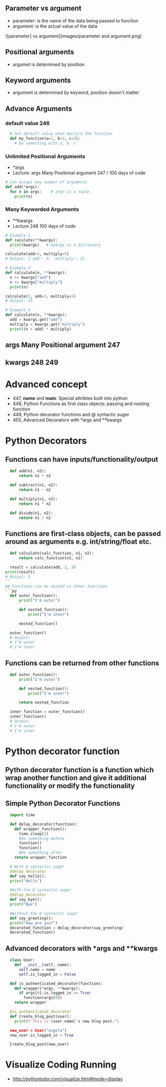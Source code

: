 ## Parameter vs argument

- parameter: is the name of the data being passed to function
- argument: is the actual value of the data

![parameter] vs argument](images/parameter and argument.png)

## Positional arguments

- argumet is determined by position

## Keyword arguments

- argument is determined by keyword, position doesn't matter

## Advance Arguments

### default value 246

```py
  # Set default value when declare the function
  def my_function(a=1, b=2, c=3):
    # Do something with a, b. c
```

### Unlimited Positional Arguments

- \*args
- Lecture: args Many Positional argument 247 / 100 days of code

```py
# Can accept any number of arguments
def add(*args):
  for n in args:    # args is a tuple.
    print(n)
```

### Many Keyworded Arguments

- \*\*kwargs
- Lecture 248 100 days of code

```py
# Example 1
def caculate(**kwargs):
  print(kwargs)   # kwargs is a dictionary

calculate(add=3, multiply=5)
# Output: {'add': 3, 'multiply': 5}

# Example 2
def calculate(n, **kwargs):
  n += kwargs["add"]
  n += kwargs["multiply"]
  print(n)

calculate(2, add=3, multiply=5)
# Output: 25

# Example 3
def calculate(n, **kwargs):
  add = kwargs.get("add")
  multiply = kwargs.get("multiply")
  print((n + add) * multiply)
```

## args Many Positional argument 247

## kwargs 248 249

# Advanced concept

- 447, **name** and **main**: Special attribtes built into python
- 448, Python Functions as first class objects: passing and nesting function
- 449, Python decorator functions and @ syntactic suger
- 455, Advanced Decorators with \*args and \*\*kwargs

# Python Decorators

## Functions can have inputs/functionality/output

```py
  def add(n1, n2):
      return n1 + n2

  def subtract(n1, n2):
      return n1 - n2

  def multiply(n1, n2):
      return n1 * n2

  def divide(n1, n2):
      return n1 / n2
```

## Functions are first-class objects, can be passed around as arguments e.g. int/string/float etc.

````py
  def calculate(calc_function, n1, n2):
      return calc_function(n1, n2)

  result = calculate(add, 2, 3)
print(result)
# Output: 5
``
## Functions can be nested in other functions
```py
  def outer_function():
      print("I'm outer")

      def nested_function():
          print("I'm inner")

      nested_function()

  outer_function()
  # Output:
  # I'm outer
  # I'm inner
````

## Functions can be returned from other functions

```py
  def outer_function():
      print("I'm outer")

      def nested_function():
          print("I'm inner")

      return nested_function

  inner_function = outer_function()
  inner_function()
  # Output:
  # I'm outer
  # I'm inner
```

# Python decorator function

## Python decorator function is a function which wrap another function and give it additional functionality or modify the functionality

## Simple Python Decorator Functions

```py
  import time

  def delay_decorator(function):
    def wrapper_function():
      time.sleep(2)
      #Do something before
      function()
      function()
      #Do something after
    return wrapper_function

  # With @ syntactic suger
  @delay_decorator
  def say_hello():
  print("Hello")

  #With the @ syntactic sugar
  @delay_decorator
  def say_bye():
  print("Bye")

  #Without the @ syntactic sugar
  def say_greeting():
  print("How are you?")
  decorated_function = delay_decorator(say_greeting)
  decorated_function()
```

## Advanced decorators with \*args and \*\*kwargs

```py
  class User:
    def __init__(self, name):
      self.name = name
      self.is_logged_in = False

  def is_authenticated_decorator(function):
    def wrapper(*args, **kwargs):
      if args[0].is_logged_in == True:
        function(args[0])
    return wrapper

  @is_authenticated_decorator
  def Create_blog_post(user):
    print(f'This is {user.name}'s new blog post.")

  new_user = User("angela")
  new_user.is_logged_in = True

  Create_blog_post(new_user)
```

# Visualize Coding Running

- http://pythontutor.com/visualize.html#mode=display
